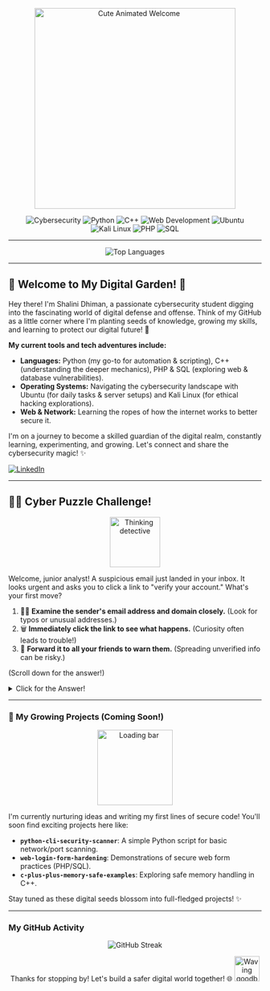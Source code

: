 <p align="center">
  <img src="https://user-images.githubusercontent.com/73097560/115834477-dbab4500-a447-11eb-908a-139a6edaec5c.gif" alt="Cute Animated Welcome" width="400"/>
</p>

<p align="center">
  <img src="https://img.shields.io/badge/-Cybersecurity-000000?style=flat&logo=hackthebox&logoColor=green" alt="Cybersecurity" />
  <img src="https://img.shields.io/badge/-Python-3776AB?style=flat&logo=python&logoColor=white" alt="Python" />
  <img src="https://img.shields.io/badge/-C++-00599C?style=flat&logo=c%2B%2B&logoColor=white" alt="C++" />
  <img src="https://img.shields.io/badge/-Web_Dev-E34F26?style=flat&logo=html5&logoColor=white" alt="Web Development" />
  <img src="https://img.shields.io/badge/-Ubuntu-E95420?style=flat&logo=ubuntu&logoColor=white" alt="Ubuntu" />
  <img src="https://img.shields.io/badge/-Kali_Linux-557C94?style=flat&logo=kalilinux&logoColor=white" alt="Kali Linux" />
  <img src="https://img.shields.io/badge/-PHP-777BB4?style=flat&logo=php&logoColor=white" alt="PHP" />
  <img src="https://img.shields.io/badge/-SQL-4479A1?style=flat&logo=mysql&logoColor=white" alt="SQL" />
</p>

---

<p align="center">
  <img src="https://github-readme-stats.vercel.app/api/top-langs/?username=YOUR_GITHUB_USERNAME&layout=compact&theme=dark&hide=html,css" alt="Top Languages" />
</p>

---

## 🌸 Welcome to My Digital Garden! 🌸

Hey there! I'm Shalini Dhiman, a passionate cybersecurity student digging into the fascinating world of digital defense and offense. Think of my GitHub as a little corner where I'm planting seeds of knowledge, growing my skills, and learning to protect our digital future! 🌱

**My current tools and tech adventures include:**

* **Languages:** Python (my go-to for automation & scripting), C++ (understanding the deeper mechanics), PHP & SQL (exploring web & database vulnerabilities).
* **Operating Systems:** Navigating the cybersecurity landscape with Ubuntu (for daily tasks & server setups) and Kali Linux (for ethical hacking explorations).
* **Web & Network:** Learning the ropes of how the internet works to better secure it.

I'm on a journey to become a skilled guardian of the digital realm, constantly learning, experimenting, and growing. Let's connect and share the cybersecurity magic! ✨

<p>
  <a href="https://www.linkedin.com/in/shalini-dhiman-5b9529282">
    <img src="https://img.shields.io/badge/-LinkedIn-0077B5?style=flat&logo=linkedin&logoColor=white" alt="LinkedIn" />
  </a>
</p>

---

## 🕵️‍♀️ Cyber Puzzle Challenge!

<p align="center">
  <img src="https://media.giphy.com/media/v1.Y2lkPTc5MGI3NjExMjZlNHl2NXc3dmc5cWcyYXd1dW1vODQyc3J5eG8wbXNpZWMwM25qYiZlcD12MV9pbnRlcm5hbF9naWZfYnlfaWQmY3Q9Zw/LpwfJ9hJ4zP9K/giphy.gif" alt="Thinking detective" width="100"/>
</p>

Welcome, junior analyst! A suspicious email just landed in your inbox. It looks urgent and asks you to click a link to "verify your account." What's your first move?

1.  🕵️‍♀️ **Examine the sender's email address and domain closely.** (Look for typos or unusual addresses.)
2.  🗑️ **Immediately click the link to see what happens.** (Curiosity often leads to trouble!)
3.  📢 **Forward it to all your friends to warn them.** (Spreading unverified info can be risky.)

(Scroll down for the answer!)

<details>
  <summary>Click for the Answer!</summary>
  <br>
  The best first move is **1. 🕵️‍♀️ Examine the sender's email address and domain closely.** This is a key step in identifying phishing attempts. Never click suspicious links without verifying! Stay vigilant! 
  <br><br>
  <p align="center">
    <img src="https://media.giphy.com/media/v1.Y2lkPTc5MGI3NjExbDVzYzN4N3l6Mm91azg1ajlpdnd5Z3R6ZTFvd29naDRhYXAzOHFlNCZlcD12MV9pbnRlcm5hbF9naWZfYnlfaWQmY3Q9Zw/kFIfuwM0JQQGdEMh25/giphy.gif" alt="Sparkle" width="50"/>
    *You've solved the puzzle! Security success!*
    <img src="https://media.giphy.com/media/v1.Y2lkPTc5MGI3NjExbDVzYzN4N3l6Mm91azg1ajlpdnd5Z3R6ZTFvd29naDRhYXAzOHFlNCZlcD12MV9pbnRlcm5hbF9naWZfYnlfaWQmY3Q9Zw/kFIfuwM0JQQGdEMh25/giphy.gif" alt="Sparkle" width="50"/>
  </p>
</details>

---

### 🌱 My Growing Projects (Coming Soon!)

<p align="center">
  <img src="https://media.giphy.com/media/v1.Y2lkPTc5MGI3NjExZWc4YzV5OWd0MTI1bXNpNWV3M2JicXp6MW5zYm95ZmZ6OXk4d2V2OCZlcD12MV9pbnRlcm5hbF9naWZfYnlfaWQmY3Q9Zw/fwbftgojY0M7C/giphy.gif" alt="Loading bar" width="150"/>
</p>

I'm currently nurturing ideas and writing my first lines of secure code! You'll soon find exciting projects here like:

* **`python-cli-security-scanner`**: A simple Python script for basic network/port scanning.
* **`web-login-form-hardening`**: Demonstrations of secure web form practices (PHP/SQL).
* **`c-plus-plus-memory-safe-examples`**: Exploring safe memory handling in C++.

Stay tuned as these digital seeds blossom into full-fledged projects! ✨

---

### My GitHub Activity

<p align="center">
  <img src="https://github-readme-streak-stats.herokuapp.com/?user=YOUR_GITHUB_USERNAME&theme=dark&hide_border=true" alt="GitHub Streak" />
</p>

<p align="center">
  Thanks for stopping by! Let's build a safer digital world together! 🌐
  <img src="https://media.giphy.com/media/Qz4RhrbH0R49i/giphy.gif" alt="Waving goodbye" width="50"/>
</p>
